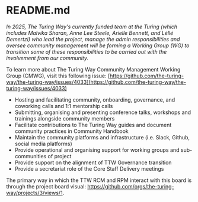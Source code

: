 # README.md

*In 2025, The Turing Way's currently funded team at the Turing (which includes Malvika Sharan, Anne Lee Steele, Arielle Bennett, and Léllé Demertzi) who lead the project, manage the admin responsibilities and oversee community management will be forming a Working Group (WG) to transition some of these responsibilities to be carried out with the involvement from our community.*

To learn more about The Turing Way Community Management Working Group (CMWG), visit this following issue: [https://github.com/the-turing-way/the-turing-way/issues/4033](https://github.com/the-turing-way/the-turing-way/issues/4033)

* Hosting and facilitating community, onboarding, governance, and coworking calls and 1:1 mentorship calls
* Submitting, organising and presenting conference talks, workshops and trainings alongside community members 
* Facilitate contributions to The Turing Way guides and document community practices in Community Handbook
* Maintain the community platforms and infrastructure (i.e. Slack, Github, social media platforms)
* Provide operational and organising support for working groups and sub-communities of project
* Provide support on the alignment of TTW Governance transition
* Provide a secretariat role of the Core Staff Delivery meetings

The primary way in which the TTW RCM and RPM interact with this board is through the project board visual: https://github.com/orgs/the-turing-way/projects/3/views/1. 
